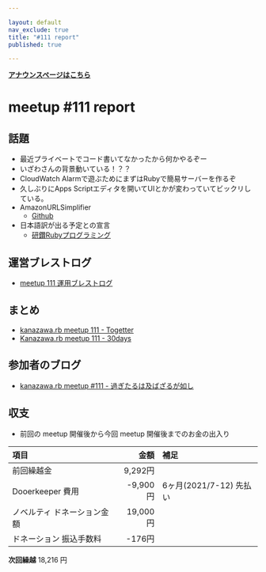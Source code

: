 ```yaml
---

layout: default
nav_exclude: true
title: "#111 report"
published: true

---
```


<div style="text-align: left;"><a href="/111/"><strong>アナウンスページはこちら</strong></a></div>

# meetup #111 report

## 話題

* 最近プライベートでコード書いてなかったから何かやるぞー
* いざわさんの背景動いている！？？
* CloudWatch Alarmで遊ぶためにまずはRubyで簡易サーバーを作るぞ
* 久しぶりにApps Scriptエディタを開いてUIとかが変わっていてビックリしている。
* AmazonURLSimplifier
  + [Github](https://github.com/izawa/AmazonURLSimplifier)
* 日本語訳が出る予定との宣言
  + [研鑽Rubyプログラミング](https://speakerdeck.com/kakutani/kaigionrails-2021?slide=8)

## 運営ブレストログ

* [meetup 111 運用ブレストログ](https://github.com/kanazawarb/meetup/wiki/meetup-111-%E9%81%8B%E7%94%A8%E3%83%96%E3%83%AC%E3%82%B9%E3%83%88%E3%83%AD%E3%82%B0)

## まとめ

* [kanazawa.rb meetup 111 - Togetter](https://togetter.com/li/1806330)
* [Kanazawa.rb meetup 111 - 30days](https://30d.jp/kzrb/101)

## 参加者のブログ

* [kanazawa\.rb meetup \#111 \- 過ぎたるは及ばざるが如し](https://cotton-desu.hatenablog.com/entry/2021/11/25/130000)

## 収支

* 前回の meetup 開催後から今回 meetup 開催後までのお金の出入り

|項目                           |金額         |補足                                               |
|:------------------------------|------------:|:--------------------------------------------------|
| 前回繰越金                    |       9,292円 |                                                   |
| Dooerkeeper 費用              |    -9,900円 | 6ヶ月(2021/7-12) 先払い                              |
| ノベルティ ドネーション金額       |    19,000円 |                                                   |
| ドネーション 振込手数料           |    -176円 |                                                   |

**次回繰越**  18,216 円
